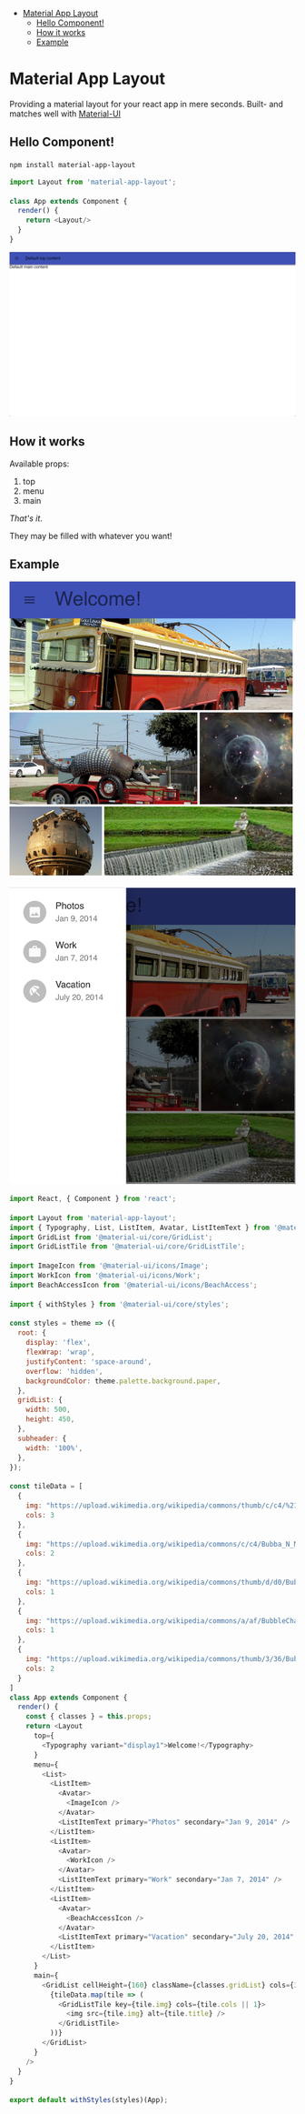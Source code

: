 - [Material App Layout](#material-app-layout)
    - [Hello Component!](#hello-component)
    - [How it works](#how-it-works)
    - [Example](#example)

# Material App Layout
Providing a material layout for your react app in mere seconds.
Built- and matches well with [Material-UI](https://material-ui.com/)


## Hello Component!
`npm install material-app-layout`
```js 
import Layout from 'material-app-layout'; 

class App extends Component {
  render() {
    return <Layout/>
  }
}
```
![Clean image](./images/clean.png)

## How it works
Available props: 
1. top
2. menu
3. main

_That's it_. 

They may be filled with whatever you want!


## Example

![Content](./images/content.png)

![Clean in menu](./images/content-menu.png)



```js 
import React, { Component } from 'react';

import Layout from 'material-app-layout'; 
import { Typography, List, ListItem, Avatar, ListItemText } from '@material-ui/core';
import GridList from '@material-ui/core/GridList';
import GridListTile from '@material-ui/core/GridListTile';

import ImageIcon from '@material-ui/icons/Image';
import WorkIcon from '@material-ui/icons/Work';
import BeachAccessIcon from '@material-ui/icons/BeachAccess';

import { withStyles } from '@material-ui/core/styles';

const styles = theme => ({
  root: {
    display: 'flex',
    flexWrap: 'wrap',
    justifyContent: 'space-around',
    overflow: 'hidden',
    backgroundColor: theme.palette.background.paper,
  },
  gridList: {
    width: 500,
    height: 450,
  },
  subheader: {
    width: '100%',
  },
});

const tileData = [
  {
    img: "https://upload.wikimedia.org/wikipedia/commons/thumb/c/c4/%21931_Factory_Built._English_Electric._%282%29_%288068911909%29.jpg/1599px-%21931_Factory_Built._English_Electric._%282%29_%288068911909%29.jpg", 
    cols: 3
  }, 
  {
    img: "https://upload.wikimedia.org/wikipedia/commons/c/c4/Bubba_N_Main.jpg", 
    cols: 2
  }, 
  {
    img: "https://upload.wikimedia.org/wikipedia/commons/thumb/d/d0/Bubble_Nebula_%2830847619376%29.jpg/240px-Bubble_Nebula_%2830847619376%29.jpg", 
    cols: 1
  }, 
  {
    img: "https://upload.wikimedia.org/wikipedia/commons/a/af/BubbleChamber-fnal_2.png", 
    cols: 1
  }, 
  {
    img: "https://upload.wikimedia.org/wikipedia/commons/thumb/3/36/Bubbles_-_Studley_Royal_Park_-_North_Yorkshire%2C_England_-_DSC00837.jpg/240px-Bubbles_-_Studley_Royal_Park_-_North_Yorkshire%2C_England_-_DSC00837.jpg", 
    cols: 2
  }
]
class App extends Component {
  render() {
    const { classes } = this.props;
    return <Layout 
      top={
        <Typography variant="display1">Welcome!</Typography>
      }
      menu={
        <List>
          <ListItem>
            <Avatar>
              <ImageIcon />
            </Avatar>
            <ListItemText primary="Photos" secondary="Jan 9, 2014" />
          </ListItem>
          <ListItem>
            <Avatar>
              <WorkIcon />
            </Avatar>
            <ListItemText primary="Work" secondary="Jan 7, 2014" />
          </ListItem>
          <ListItem>
            <Avatar>
              <BeachAccessIcon />
            </Avatar>
            <ListItemText primary="Vacation" secondary="July 20, 2014" />
          </ListItem>
        </List>
      }
      main={
        <GridList cellHeight={160} className={classes.gridList} cols={3}>
          {tileData.map(tile => (
            <GridListTile key={tile.img} cols={tile.cols || 1}>
              <img src={tile.img} alt={tile.title} />
            </GridListTile>
          ))}
        </GridList>
      }
    />
  }
}

export default withStyles(styles)(App);
```
